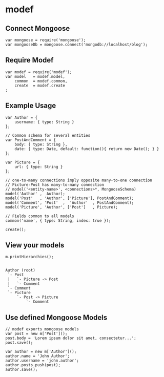 # modef

## Connect Mongoose
	var mongoose = require('mongoose');
	var mongooseDb = mongoose.connect('mongodb://localhost/blog');


## Require Modef
	var modef = require('modef');
	var model	= modef.model,
		common	= modef.common,
		create	= modef.create
	;


## Example Usage
	var Author = {
		username: { type: String }
	};

	// Common schema for several entities
	var PostAndComment = {
		body: { type: String },
		date: { type: Date, default: function(){ return new Date(); } }
	};

	var Picture = {
		url: { type: String }
	};

	// one-to-many connections imply opposite many-to-one connection
	// Picture-Post has many-to-many connection
	// model('<entity-name>', <connections>*, MongooseSchema)
	model('Author' ,  Author);
	model('Post'   , 'Author', ['Picture'], PostAndComment);
	model('Comment', 'Post'  ,  'Author'  , PostAndComment);
	model('Picture', 'Author', ['Post']   , Picture);

	// Fields common to all models
	common('name', { type: String, index: true });

	create();


## View your models
	m.printHierarchies();


	Author (root)
	 `- Post
	 |   `- Picture -> Post
	 |   `- Comment
	 `- Comment
	 `- Picture
	     `- Post -> Picture
	         `- Comment


## Use defined Mongoose Models
	// modef exports mongoose models
	var post = new m['Post']();
	post.body = 'Lorem ipsum dolor sit amet, consectetur...';
	post.save();

	var author = new m['Author']();
	author.name = 'John Author';
	author.username = 'john.author';
	author.posts.push(post);
	author.save();
